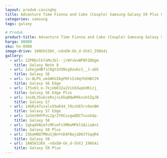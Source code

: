 ```yaml
---
layout: produk-casinghp
title: Advanture Time Fionna and Cake (Couple) Samsung Galaxy S9 Plus Case
categories: samsung
tags: galaxy

# Produk
product-title: Advanture Time Fionna and Cake (Couple) Samsung Galaxy S9 Plus Case
harga: 90000
sku: hn-0988
image-drive: 16N5kS36X_-ndxEW-Gk_d-ShXJ_I98G4i
gallery:
  - url: 1ZPREnlk7uMxJbl--jrWYvbvWP0FZ8bgm
    title: Galaxy Note 8
  - url: 1xhejpHBfiC0gtSUSNsgOzw6z1__J-ab5
    title: Galaxy S6
  - url: 1x-8LPG_um1WhUZAgPOFzIs0qYhEHBt29
    title: Galaxy S6 Edge
  - url: 1fSv63_e-7kjebK3ZaJViUdZwpUdKizj_
    title: Galaxy S6 Edge Plus
  - url: 1niOL35ubcoRxjcL6kq0QwRRksvkSZgJB
    title: Galaxy S7
  - url: 14GRi47xzalx93wE44_lRzxhE5rv9anBH
    title: Galaxy S7 Edge
  - url: 1uSmt0HYPvL2gr2Y9CusgwQ8CTsuvG4p-
    title: Galaxy S8
  - url: 1qkq4GNimfcMFunFsYMRoMPklSAiia8n1
    title: Galaxy S8 Plus
  - url: 15boHNQ7M0uSjNnYnD4FBajoD0JYSqqR4
    title: Galaxy S9
  - url: 16N5kS36X_-ndxEW-Gk_d-ShXJ_I98G4i
    title: Galaxy S9 Plus
---
```

